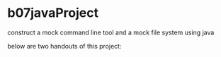 # b07javaProject
construct a mock command line tool and a mock file system using java

below are two handouts of this project:

